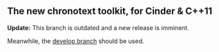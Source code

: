 ## The new chronotext toolkit, for Cinder & C++11

**Update:** This branch is outdated and a new release is imminent.

Meanwhile, the [develop branch](https://github.com/arielm/new-chronotext-toolkit/tree/develop) should be used.
